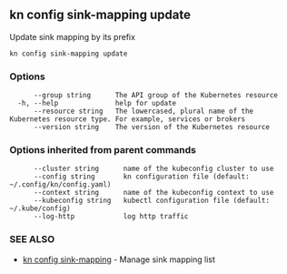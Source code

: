 ## kn config sink-mapping update

Update sink mapping by its prefix

```
kn config sink-mapping update
```

### Options

```
      --group string      The API group of the Kubernetes resource
  -h, --help              help for update
      --resource string   The lowercased, plural name of the Kubernetes resource type. For example, services or brokers
      --version string    The version of the Kubernetes resource
```

### Options inherited from parent commands

```
      --cluster string      name of the kubeconfig cluster to use
      --config string       kn configuration file (default: ~/.config/kn/config.yaml)
      --context string      name of the kubeconfig context to use
      --kubeconfig string   kubectl configuration file (default: ~/.kube/config)
      --log-http            log http traffic
```

### SEE ALSO

* [kn config sink-mapping](kn_config_sink-mapping.md)	 - Manage sink mapping list

